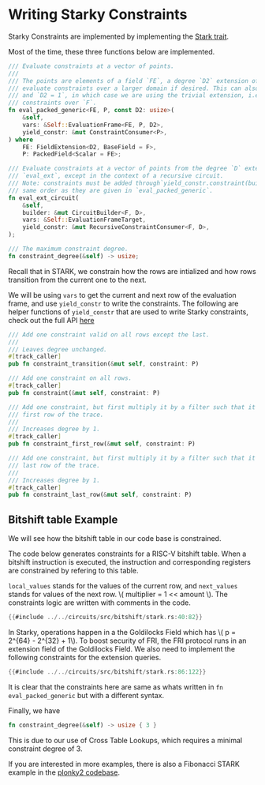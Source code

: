 # Writing Starky Constraints

Starky Constraints are implemented by implementing the [Stark trait].

Most of the time, these three functions below are implemented.

```rust
/// Evaluate constraints at a vector of points.
///
/// The points are elements of a field `FE`, a degree `D2` extension of `F`. This lets us
/// evaluate constraints over a larger domain if desired. This can also be called with `FE = F`
/// and `D2 = 1`, in which case we are using the trivial extension, i.e. just evaluating
/// constraints over `F`.
fn eval_packed_generic<FE, P, const D2: usize>(
    &self,
    vars: &Self::EvaluationFrame<FE, P, D2>,
    yield_constr: &mut ConstraintConsumer<P>,
) where
    FE: FieldExtension<D2, BaseField = F>,
    P: PackedField<Scalar = FE>;

/// Evaluate constraints at a vector of points from the degree `D` extension field. This is like
/// `eval_ext`, except in the context of a recursive circuit.
/// Note: constraints must be added through`yield_constr.constraint(builder, constraint)` in the
/// same order as they are given in `eval_packed_generic`.
fn eval_ext_circuit(
    &self,
    builder: &mut CircuitBuilder<F, D>,
    vars: &Self::EvaluationFrameTarget,
    yield_constr: &mut RecursiveConstraintConsumer<F, D>,
);

/// The maximum constraint degree.
fn constraint_degree(&self) -> usize;
```

Recall that in STARK, we constrain how the rows are intialized and how rows transition from the current one to the next.

We will be using `vars` to get the current and next row of the evaluation frame, and use `yield_constr` to write the constraints. The following are helper functions of `yield_constr` that are used to write Starky constraints, check out the full API [here]

```rust
/// Add one constraint valid on all rows except the last.
///
/// Leaves degree unchanged.
#[track_caller]
pub fn constraint_transition(&mut self, constraint: P) 

/// Add one constraint on all rows.
#[track_caller]
pub fn constraint(&mut self, constraint: P)

/// Add one constraint, but first multiply it by a filter such that it will only apply to the
/// first row of the trace.
///
/// Increases degree by 1.
#[track_caller]
pub fn constraint_first_row(&mut self, constraint: P) 

/// Add one constraint, but first multiply it by a filter such that it will only apply to the
/// last row of the trace.
///
/// Increases degree by 1.
#[track_caller]
pub fn constraint_last_row(&mut self, constraint: P) 
```

## Bitshift table Example

We will see how the bitshift table in our code base is constrained. 

The code below generates constraints for a RISC-V bitshift table. When a bitshift instruction is executed, the instruction and corresponding registers are constrained by refering to this table.

`local_values` stands for the values of the current row, and `next_values` stands for values of the next row. \\( multiplier = 1 << amount \\).
The constraints logic are written with comments in the code. 

```rust
{{#include ../../circuits/src/bitshift/stark.rs:40:82}}
```

In Starky, operations happen in a the Goldilocks Field which has \\( p = 2^{64} - 2^{32} + 1\\). To boost security of FRI, the FRI protocol runs in an extension field of the Goldilocks Field. We also need to implement the following constraints for the extension queries.

```rust
{{#include ../../circuits/src/bitshift/stark.rs:86:122}}
```

It is clear that the constraints here are same as whats written in `fn eval_packed_generic` but with a different syntax.

Finally, we have

```rust
fn constraint_degree(&self) -> usize { 3 }
```

This is due to our use of Cross Table Lookups, which requires a minimal constraint degree of 3.

If you are interested in more examples, there is also a Fibonacci STARK example in the [plonky2 codebase].

<!-- Add this once we have a discord/telegram/other platform: If you have questions about the constraints and how they are writtern, feel free to reach out to us at ... -->

[Stark trait]: https://github.com/0xPolygonZero/plonky2/blob/main/starky/src/stark.rs#L20-L225
[here]: https://github.com/0xPolygonZero/plonky2/blob/main/starky/src/constraint_consumer.rs
[plonky2 codebase]: https://github.com/0xPolygonZero/plonky2/blob/main/starky/src/fibonacci_stark.rs